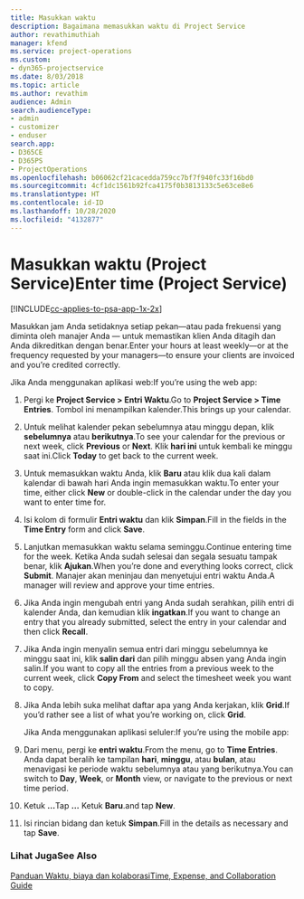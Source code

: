 ```yaml
---
title: Masukkan waktu
description: Bagaimana memasukkan waktu di Project Service
author: revathimuthiah
manager: kfend
ms.service: project-operations
ms.custom:
- dyn365-projectservice
ms.date: 8/03/2018
ms.topic: article
ms.author: revathim
audience: Admin
search.audienceType:
- admin
- customizer
- enduser
search.app:
- D365CE
- D365PS
- ProjectOperations
ms.openlocfilehash: b06062cf21cacedda759cc7bf7f940fc33f16bd0
ms.sourcegitcommit: 4cf1dc1561b92fca4175f0b3813133c5e63ce8e6
ms.translationtype: HT
ms.contentlocale: id-ID
ms.lasthandoff: 10/28/2020
ms.locfileid: "4132877"
---
```

# <a name="enter-time-project-service"></a><span data-ttu-id="d0d21-103">Masukkan waktu (Project Service)</span><span class="sxs-lookup"><span data-stu-id="d0d21-103">Enter time (Project Service)</span></span>

[!INCLUDE[cc-applies-to-psa-app-1x-2x](../includes/cc-applies-to-psa-app-1x-2x.md)]

<span data-ttu-id="d0d21-104">Masukkan jam Anda setidaknya setiap pekan—atau pada frekuensi yang diminta oleh manajer Anda — untuk memastikan klien Anda ditagih dan Anda dikreditkan dengan benar.</span><span class="sxs-lookup"><span data-stu-id="d0d21-104">Enter your hours at least weekly—or at the frequency requested by your managers—to ensure your clients are invoiced and you’re credited correctly.</span></span>  
  
 <span data-ttu-id="d0d21-105">Jika Anda menggunakan aplikasi web:</span><span class="sxs-lookup"><span data-stu-id="d0d21-105">If you’re using the web app:</span></span>  
  
1. <span data-ttu-id="d0d21-106">Pergi ke **Project Service > Entri Waktu**.</span><span class="sxs-lookup"><span data-stu-id="d0d21-106">Go to **Project Service > Time Entries**.</span></span> <span data-ttu-id="d0d21-107">Tombol ini menampilkan kalender.</span><span class="sxs-lookup"><span data-stu-id="d0d21-107">This brings up your calendar.</span></span>  
  
2. <span data-ttu-id="d0d21-108">Untuk melihat kalender pekan sebelumnya atau minggu depan, klik **sebelumnya** atau **berikutnya**.</span><span class="sxs-lookup"><span data-stu-id="d0d21-108">To see your calendar for the previous or next week, click **Previous** or **Next**.</span></span> <span data-ttu-id="d0d21-109">Klik **hari ini** untuk kembali ke minggu saat ini.</span><span class="sxs-lookup"><span data-stu-id="d0d21-109">Click **Today** to get back to the current week.</span></span>  
  
3. <span data-ttu-id="d0d21-110">Untuk memasukkan waktu Anda, klik **Baru** atau klik dua kali dalam kalendar di bawah hari Anda ingin memasukkan waktu.</span><span class="sxs-lookup"><span data-stu-id="d0d21-110">To enter your time, either click **New** or double-click in the calendar under the day you want to enter time for.</span></span>  
  
4. <span data-ttu-id="d0d21-111">Isi kolom di formulir **Entri waktu** dan klik **Simpan**.</span><span class="sxs-lookup"><span data-stu-id="d0d21-111">Fill in the fields in the **Time Entry** form and click **Save**.</span></span>  
  
5. <span data-ttu-id="d0d21-112">Lanjutkan memasukkan waktu selama seminggu.</span><span class="sxs-lookup"><span data-stu-id="d0d21-112">Continue entering time for the week.</span></span> <span data-ttu-id="d0d21-113">Ketika Anda sudah selesai dan segala sesuatu tampak benar, klik **Ajukan**.</span><span class="sxs-lookup"><span data-stu-id="d0d21-113">When you’re done and everything looks correct, click **Submit**.</span></span> <span data-ttu-id="d0d21-114">Manajer akan meninjau dan menyetujui entri waktu Anda.</span><span class="sxs-lookup"><span data-stu-id="d0d21-114">A manager will review and approve your time entries.</span></span>  
  
6. <span data-ttu-id="d0d21-115">Jika Anda ingin mengubah entri yang Anda sudah serahkan, pilih entri di kalender Anda, dan kemudian klik **ingatkan**.</span><span class="sxs-lookup"><span data-stu-id="d0d21-115">If you want to change an entry that you already submitted, select the entry in your calendar and then click **Recall**.</span></span>  
  
7. <span data-ttu-id="d0d21-116">Jika Anda ingin menyalin semua entri dari minggu sebelumnya ke minggu saat ini, klik **salin dari** dan pilih minggu absen yang Anda ingin salin.</span><span class="sxs-lookup"><span data-stu-id="d0d21-116">If you want to copy all the entries from a previous week to the current week, click **Copy From** and select the timesheet week you want to copy.</span></span>  
  
8. <span data-ttu-id="d0d21-117">Jika Anda lebih suka melihat daftar apa yang Anda kerjakan, klik **Grid**.</span><span class="sxs-lookup"><span data-stu-id="d0d21-117">If you’d rather see a list of what you’re working on, click **Grid**.</span></span>  
  
   <span data-ttu-id="d0d21-118">Jika Anda menggunakan aplikasi seluler:</span><span class="sxs-lookup"><span data-stu-id="d0d21-118">If you’re using the mobile app:</span></span>  
  
9. <span data-ttu-id="d0d21-119">Dari menu, pergi ke **entri waktu**.</span><span class="sxs-lookup"><span data-stu-id="d0d21-119">From the menu, go to **Time Entries**.</span></span>     <span data-ttu-id="d0d21-120">Anda dapat beralih ke tampilan **hari**, **minggu**, atau **bulan**, atau menavigasi ke periode waktu sebelumnya atau yang berikutnya.</span><span class="sxs-lookup"><span data-stu-id="d0d21-120">You can switch to **Day**, **Week**, or **Month** view, or navigate to the previous or next time period.</span></span>  
  
10. <span data-ttu-id="d0d21-121">Ketuk **…**</span><span class="sxs-lookup"><span data-stu-id="d0d21-121">Tap **…**</span></span> <span data-ttu-id="d0d21-122">Ketuk **Baru**.</span><span class="sxs-lookup"><span data-stu-id="d0d21-122">and tap **New**.</span></span>  
  
11. <span data-ttu-id="d0d21-123">Isi rincian bidang dan ketuk **Simpan**.</span><span class="sxs-lookup"><span data-stu-id="d0d21-123">Fill in the details as necessary and tap **Save**.</span></span>  
  
### <a name="see-also"></a><span data-ttu-id="d0d21-124">Lihat Juga</span><span class="sxs-lookup"><span data-stu-id="d0d21-124">See Also</span></span>  
 [<span data-ttu-id="d0d21-125">Panduan Waktu, biaya dan kolaborasi</span><span class="sxs-lookup"><span data-stu-id="d0d21-125">Time, Expense, and Collaboration Guide</span></span>](../psa/time-expense-collaboration-guide.md)

